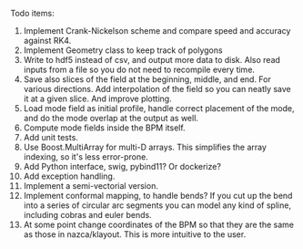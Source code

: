 Todo items:
1) Implement Crank-Nickelson scheme and compare speed and accuracy against RK4.
2) Implement Geometry class to keep track of polygons
3) Write to hdf5 instead of csv, and output more data to disk. Also read inputs from a file so you do not need to recompile every time.
4) Save also slices of the field at the beginning, middle, and end. For various directions. Add interpolation of the field so you can neatly save it at a given slice. And improve plotting.
5) Load mode field as initial profile, handle correct placement of the mode, and do the mode overlap at the output as well.
6) Compute mode fields inside the BPM itself.
7) Add unit tests.
8) Use Boost.MultiArray for multi-D arrays. This simplifies the array indexing, so it's less error-prone.
9) Add Python interface, swig, pybind11? Or dockerize?
10) Add exception handling.
11) Implement a semi-vectorial version.
12) Implement conformal mapping, to handle bends? If you cut up the bend into a series of circular arc segments you can model any kind of spline, including cobras and euler bends.
13) At some point change coordinates of the BPM so that they are the same as those in nazca/klayout. This is more intuitive to the user.